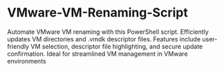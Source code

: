 # VMware-VM-Renaming-Script
Automate VMware VM renaming with this PowerShell script. Efficiently updates VM directories and .vmdk descriptor files. Features include user-friendly VM selection, descriptor file highlighting, and secure update confirmation. Ideal for streamlined VM management in VMware environments
